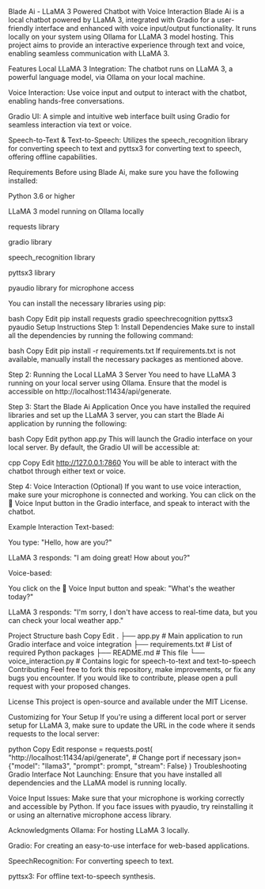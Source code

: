 Blade Ai - LLaMA 3 Powered Chatbot with Voice Interaction
Blade Ai is a local chatbot powered by LLaMA 3, integrated with Gradio for a user-friendly interface and enhanced with voice input/output functionality. It runs locally on your system using Ollama for LLaMA 3 model hosting. This project aims to provide an interactive experience through text and voice, enabling seamless communication with LLaMA 3.

Features
Local LLaMA 3 Integration: The chatbot runs on LLaMA 3, a powerful language model, via Ollama on your local machine.

Voice Interaction: Use voice input and output to interact with the chatbot, enabling hands-free conversations.

Gradio UI: A simple and intuitive web interface built using Gradio for seamless interaction via text or voice.

Speech-to-Text & Text-to-Speech: Utilizes the speech_recognition library for converting speech to text and pyttsx3 for converting text to speech, offering offline capabilities.

Requirements
Before using Blade Ai, make sure you have the following installed:

Python 3.6 or higher

LLaMA 3 model running on Ollama locally

requests library

gradio library

speech_recognition library

pyttsx3 library

pyaudio library for microphone access

You can install the necessary libraries using pip:

bash
Copy
Edit
pip install requests gradio speechrecognition pyttsx3 pyaudio
Setup Instructions
Step 1: Install Dependencies
Make sure to install all the dependencies by running the following command:

bash
Copy
Edit
pip install -r requirements.txt
If requirements.txt is not available, manually install the necessary packages as mentioned above.

Step 2: Running the Local LLaMA 3 Server
You need to have LLaMA 3 running on your local server using Ollama. Ensure that the model is accessible on http://localhost:11434/api/generate.

Step 3: Start the Blade Ai Application
Once you have installed the required libraries and set up the LLaMA 3 server, you can start the Blade Ai application by running the following:

bash
Copy
Edit
python app.py
This will launch the Gradio interface on your local server. By default, the Gradio UI will be accessible at:

cpp
Copy
Edit
http://127.0.0.1:7860
You will be able to interact with the chatbot through either text or voice.

Step 4: Voice Interaction (Optional)
If you want to use voice interaction, make sure your microphone is connected and working. You can click on the 🎤 Voice Input button in the Gradio interface, and speak to interact with the chatbot.

Example Interaction
Text-based:

You type: "Hello, how are you?"

LLaMA 3 responds: "I am doing great! How about you?"

Voice-based:

You click on the 🎤 Voice Input button and speak: "What's the weather today?"

LLaMA 3 responds: "I'm sorry, I don't have access to real-time data, but you can check your local weather app."

Project Structure
bash
Copy
Edit
.
├── app.py              # Main application to run Gradio interface and voice integration
├── requirements.txt    # List of required Python packages
├── README.md           # This file
└── voice_interaction.py # Contains logic for speech-to-text and text-to-speech
Contributing
Feel free to fork this repository, make improvements, or fix any bugs you encounter. If you would like to contribute, please open a pull request with your proposed changes.

License
This project is open-source and available under the MIT License.

Customizing for Your Setup
If you're using a different local port or server setup for LLaMA 3, make sure to update the URL in the code where it sends requests to the local server:

python
Copy
Edit
response = requests.post(
    "http://localhost:11434/api/generate",  # Change port if necessary
    json={"model": "llama3", "prompt": prompt, "stream": False}
)
Troubleshooting
Gradio Interface Not Launching: Ensure that you have installed all dependencies and the LLaMA model is running locally.

Voice Input Issues: Make sure that your microphone is working correctly and accessible by Python. If you face issues with pyaudio, try reinstalling it or using an alternative microphone access library.

Acknowledgments
Ollama: For hosting LLaMA 3 locally.

Gradio: For creating an easy-to-use interface for web-based applications.

SpeechRecognition: For converting speech to text.

pyttsx3: For offline text-to-speech synthesis.

